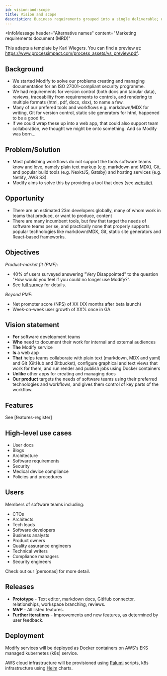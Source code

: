 ```yaml
---
id: vision-and-scope
title: Vision and scope
description: Business requirements grouped into a single deliverable; used as basis for subsequent development work.
---
```


<InfoMessage header="Alternative names" content="Marketing requirements document (MRD)"

This adapts a template by Karl Wiegers. You can find a preview at: https://www.processimpact.com/process_assets/vs_preview.pdf. 

## Background

- We started Modify to solve our problems creating and managing documentation for an ISO 27001-compliant security programme.
- We had requirements for version control (both docs and tabular data), reviews, traceability from requirements to controls, and rendering to multiple formats (html, pdf, docx, xlsx), to name a few.
- Many of our prefered tools and workflows e.g. markdown/MDX for writing, Git for version control, static site generators for html, happened to be a good fit. 
- If we could wrap these up into a web app, that could also support team collaboration, we thought we might be onto something. And so Modify was born...

## Problem/Solution

- Most publishing workflows do not support the tools software teams know and love, namely plain text markup (e.g. markdown and MDX), Git, and popular build tools (e.g. NexktJS, Gatsby) and hosting services (e.g. Netlify, AWS S3). 
- Modify aims to solve this by providing a tool that does (see [website](https://modifyhq.com/#/)). 

## Opportunity 

- There are an estimated 23m developers globally, many of whom work in teams that produce, or want to produce, content
- There are many incumbent tools, but few that target the needs of software teams per se, and practically none that properly supports popular technologies like markdown/MDX, Git, static site generators and React-based frameworks. 

## Objectives

*Product-market fit (PMF)*:

- 40% of users surveyed answering "Very Disappointed" to the question "How would you feel if you could no longer use Modify?". 
- See [full survey](https://coda.io/@rahulvohra/superhuman-product-market-fit-engine/set-up-your-survey-31) for details.

*Beyond PMF*:

- Net promoter score (NPS) of XX (XX months after beta launch)
- Week-on-week user growth of XX% once in GA

## Vision statement

- **For** software development teams
- **Who** need to document their work for internal and external audiences
- **The** Modify service
- **Is** a web app
- **That** helps teams collaborate with plain text (markdown, MDX and yaml) and Git (GitHub and Bitbucket), configure graphical and text views that work for them, and run render and publish jobs using Docker containers
- **Unlike** other apps for creating and managing docs
- **Our product** targets the needs of software teams using their preferred technologies and workflows, and gives them control of key parts of the workflow.

## Features

See [features-register]

## High-level use cases

- User docs
- Blogs
- Architecture 
- Software requirements
- Security 
- Medical device compliance 
- Policies and procedures

## Users 

Members of software teams including:

- CTOs
- Architects
- Tech leads
- Software developers 
- Business analysts 
- Product owners
- Quality assurance engineers
- Technical writers
- Compliance managers
- Security engineers 

Check out our [personas] for more detail. 

## Releases

- **Prototype** - Text editor, markdown docs, GitHub connector, relationships, workspace branching, reviews. 
- **MVP** - All listed features.
- **Further iterations** - Improvements and new features, as determined by user feedback. 

## Deployment

Modify services will be deployed as Docker containers on AWS's EKS managed kubernetes (k8s) service. 

AWS cloud infrastructure will be provisioned using [Palumi](https://www.pulumi.com/) scripts, k8s infrastructure using [Helm](https://helm.sh/) charts.